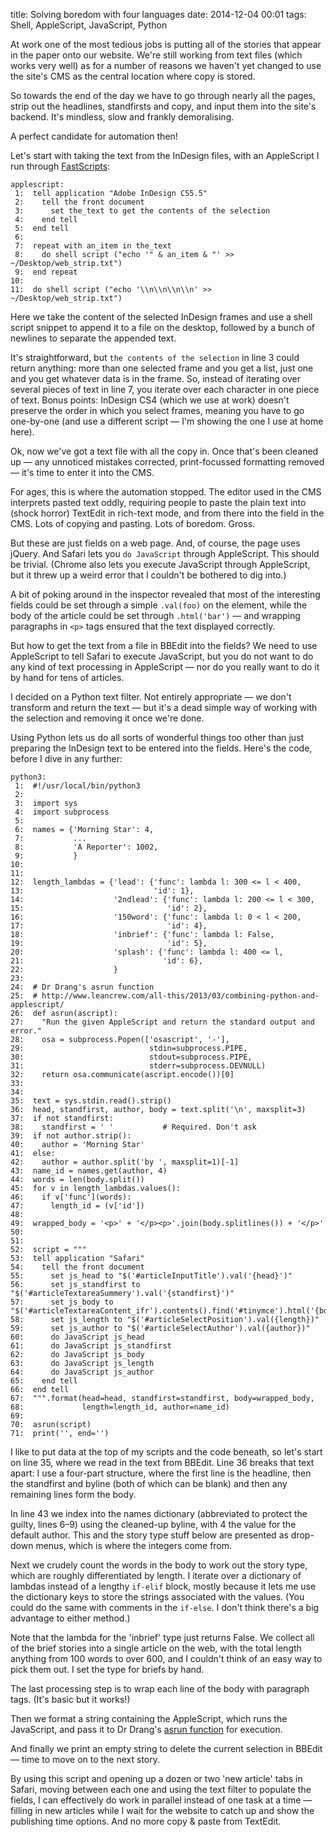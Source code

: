 title: Solving boredom with four languages
date: 2014-12-04 00:01
tags: Shell, AppleScript, JavaScript, Python

At work one of the most tedious jobs is putting all of the stories that appear in the paper onto our website. We're still working from text files (which works very well) as for a number of reasons we haven't yet changed to use the site's CMS as the central location where copy is stored.

So towards the end of the day we have to go through nearly all the pages, strip out the headlines, standfirsts and copy, and input them into the site's backend. It's mindless, slow and frankly demoralising.

A perfect candidate for automation then!

Let's start with taking the text from the InDesign files, with an AppleScript I run through [FastScripts][]:

[FastScripts]: http://www.red-sweater.com/fastscripts/

    applescript:
     1:  tell application "Adobe InDesign CS5.5"
     2:    tell the front document
     3:      set the_text to get the contents of the selection
     4:    end tell
     5:  end tell
     6:  
     7:  repeat with an_item in the_text
     8:    do shell script ("echo '" & an_item & "' >> ~/Desktop/web_strip.txt")
     9:  end repeat
    10:  
    11:  do shell script ("echo '\\n\\n\\n\\n' >> ~/Desktop/web_strip.txt")

Here we take the content of the selected InDesign frames and use a shell script snippet to append it to a file on the desktop, followed by a bunch of newlines to separate the appended text.

It's straightforward, but `the contents of the selection` in line 3 could return anything: more than one selected frame and you get a list, just one and you get whatever data is in the frame. So, instead of iterating over several pieces of text in line 7, you iterate over each character in one piece of text. Bonus points: InDesign CS4 (which we use at work) doesn't preserve the order in which you select frames, meaning you have to go one-by-one (and use a different script — I'm showing the one I use at home here).

Ok, now we've got a text file with all the copy in. Once that's been cleaned up — any unnoticed mistakes corrected, print-focussed formatting removed — it's time to enter it into the CMS.

For ages, this is where the automation stopped. The editor used in the CMS interprets pasted text oddly, requiring people to paste the plain text into (shock horror) TextEdit in rich-text mode, and from there into the field in the CMS. Lots of copying and pasting. Lots of boredom. Gross.

But these are just fields on a web page. And, of course, the page uses jQuery. And Safari lets you `do JavaScript` through AppleScript. This should be trivial. (Chrome also lets you execute JavaScript through AppleScript, but it threw up a weird error that I couldn't be bothered to dig into.)

A bit of poking around in the inspector revealed that most of the interesting fields could be set through a simple `.val(foo)` on the element, while the body of the article could be set through `.html('bar')` — and wrapping paragraphs in `<p>` tags ensured that the text displayed correctly.

But how to get the text from a file in BBEdit into the fields? We need to use AppleScript to tell Safari to execute JavaScript, but you do not want to do any kind of text processing in AppleScript — nor do you really want to do it by hand for tens of articles.

I decided on a Python text filter. Not entirely appropriate — we don't transform and return the text — but it's a dead simple way of working with the selection and removing it once we're done.

Using Python lets us do all sorts of wonderful things too other than just preparing the InDesign text to be entered into the fields. Here's the code, before I dive in any further:

    python3:
     1:  #!/usr/local/bin/python3
     2:  
     3:  import sys
     4:  import subprocess
     5:  
     6:  names = {'Morning Star': 4,
     7:           ...
     8:           'A Reporter': 1002,
     9:           }
    10:  
    11:  
    12:  length_lambdas = {'lead': {'func': lambda l: 300 <= l < 400,
    13:                             'id': 1},
    14:                    '2ndlead': {'func': lambda l: 200 <= l < 300,
    15:                                'id': 2},
    16:                    '150word': {'func': lambda l: 0 < l < 200,
    17:                                'id': 4},
    18:                    'inbrief': {'func': lambda l: False,
    19:                                'id': 5},
    20:                    'splash': {'func': lambda l: 400 <= l,
    21:                               'id': 6},
    22:                    }
    23:  
    24:  # Dr Drang's asrun function
    25:  # http://www.leancrew.com/all-this/2013/03/combining-python-and-applescript/
    26:  def asrun(ascript):
    27:    "Run the given AppleScript and return the standard output and error."
    28:    osa = subprocess.Popen(['osascript', '-'],
    29:                            stdin=subprocess.PIPE,
    30:                            stdout=subprocess.PIPE,
    31:                            stderr=subprocess.DEVNULL)
    32:    return osa.communicate(ascript.encode())[0]
    33:  
    34:  
    35:  text = sys.stdin.read().strip()
    36:  head, standfirst, author, body = text.split('\n', maxsplit=3)
    37:  if not standfirst:
    38:    standfirst = ' '           # Required. Don't ask
    39:  if not author.strip():
    40:    author = 'Morning Star'
    41:  else:
    42:    author = author.split('by ', maxsplit=1)[-1]
    43:  name_id = names.get(author, 4)
    44:  words = len(body.split())
    45:  for v in length_lambdas.values():
    46:    if v['func'](words):
    47:      length_id = (v['id'])
    48:  
    49:  wrapped_body = '<p>' + '</p><p>'.join(body.splitlines()) + '</p>'
    50:  
    51:  
    52:  script = """
    53:  tell application "Safari"
    54:    tell the front document
    55:      set js_head to "$('#articleInputTitle').val('{head}')"
    56:      set js_standfirst to "$('#articleTextareaSummery').val('{standfirst}')"
    57:      set js_body to "$('#articleTextareaContent_ifr').contents().find('#tinymce').html('{body}')"
    58:      set js_length to "$('#articleSelectPosition').val({length})"
    59:      set js_author to "$('#articleSelectAuthor').val({author})"
    60:      do JavaScript js_head
    61:      do JavaScript js_standfirst
    62:      do JavaScript js_body
    63:      do JavaScript js_length
    64:      do JavaScript js_author
    65:    end tell
    66:  end tell
    67:  """.format(head=head, standfirst=standfirst, body=wrapped_body,
    68:             length=length_id, author=name_id)
    69:  
    70:  asrun(script)
    71:  print('', end='')

I like to put data at the top of my scripts and the code beneath, so let's start on line 35, where we read in the text from BBEdit. Line 36 breaks that text apart: I use a four-part structure, where the first line is the headline, then the standfirst and byline (both of which can be blank) and then any remaining lines form the body.

In line 43 we index into the names dictionary (abbreviated to protect the guilty, lines 6–9) using the cleaned-up byline, with 4 the value for the default author. This and the story type stuff below are presented as drop-down menus, which is where the integers come from.

Next we crudely count the words in the body to work out the story type, which are roughly differentiated by length. I iterate over a dictionary of lambdas instead of a lengthy `if-elif` block, mostly because it lets me use the dictionary keys to store the strings associated with the values. (You could do the same with comments in the `if-else`. I don't think there's a big advantage to either method.)

Note that the lambda for the 'inbrief' type just returns False. We collect all of the brief stories into a single article on the web, with the total length anything from 100 words to over 600, and I couldn't think of an easy way to pick them out. I set the type for briefs by hand.

The last processing step is to wrap each line of the body with paragraph tags. (It's basic but it works!)

Then we format a string containing the AppleScript, which runs the JavaScript, and pass it to Dr Drang's [asrun function][drang] for execution.

[drang]: http://www.leancrew.com/all-this/2013/03/combining-python-and-applescript/

And finally we print an empty string to delete the current selection in BBEdit — time to move on to the next story.

By using this script and opening up a dozen or two 'new article' tabs in Safari, moving between each one and using the text filter to populate the fields, I can effectively do work in parallel instead of one task at a time — filling in new articles while I wait for the website to catch up and show the publishing time options. And no more copy & paste from TextEdit.
